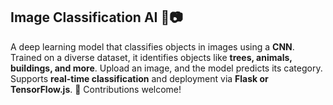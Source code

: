 ## **Image Classification AI 🌿📷**  

A deep learning model that classifies objects in images using a **CNN**. Trained on a diverse dataset, it identifies objects like **trees, animals, buildings, and more**. Upload an image, and the model predicts its category. Supports **real-time classification** and deployment via **Flask or TensorFlow.js**. 🚀 Contributions welcome!
